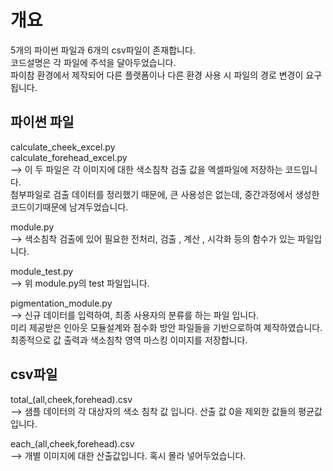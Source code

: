 # 개요
5개의 파이썬 파일과 6개의 csv파일이 존재합니다.    
코드설명은 각 파일에 주석을 달아두었습니다.	
파이참 환경에서 제작되어 다른 플랫폼이나 다른 환경 사용 시 파일의 경로 변경이 요구됩니다.
## 파이썬 파일
calculate_cheek_excel.py    
calculate_forehead_excel.py     
--> 이 두 파일은 각 이미지에 대한 색소침착 검출 값을 엑셀파일에 저장하는 코드입니다.  
첨부파일로 검출 데이터를 정리했기 때문에, 큰 사용성은 없는데, 중간과정에서 생성한 코드이기때문에 남겨두었습니다.

            
module.py   
--> 색소침착 검출에 있어 필요한 전처리, 검출 , 계산 , 시각화 등의 함수가 있는 파일입니다.

module_test.py  
--> 위 module.py의 test 파일입니다. 

pigmentation_module.py  
--> 신규 데이터를 입력하여, 최종 사용자의 분류를 하는 파일 입니다.        
미리 제공받은 인아웃 모듈설계와 점수화 방안 파일들을 기반으로하여 제작하였습니다.   
최종적으로 값 출력과 색소침착 영역 마스킹 이미지를 저장합니다.

## csv파일    
total_(all,cheek,forehead).csv  
--> 샘플 데이터의 각 대상자의 색소 침착 값 입니다. 산출 값 0을 제외한 값들의 평균값입니다.

each_(all,cheek,forehead).csv  
--> 개별 이미지에 대한 산출값입니다. 혹시 몰라 넣어두었습니다.   